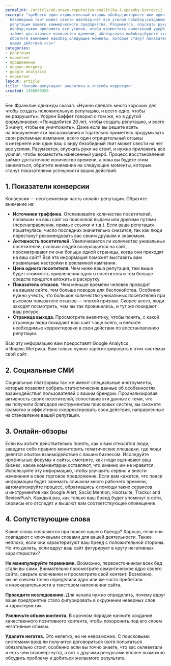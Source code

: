 ```yaml
---
permalink: /article/u6-onayn-reputaciya-analitika-i-sposoby-korrekcii
excerpt: "<p>Всего один отрицательный отзывы в&nbsp;интернете или один ваш с&nbsp;виду
  безобидный твит может свести на&nbsp;нет все усилия по&nbsp;созданию положительной
  репутации вашего коммерческого предприятия. Разумеется, опускать руки не&nbsp;стоит,
  и&nbsp;нужно приложить все усилия, чтобы возместить нанесенный ущерб. Процесс восстановления
  займет достаточное количество времени, а&nbsp;пока вы&nbsp;будете этим заниматься,
  обратите внимание на&nbsp;следующие моменты, которые станут показателями успешности
  ваших действий.</p>"
categories:
- репутация
- маркетинг
- продвижение
- яндекс.метрика
- google analytics
- маркетинг
layout: article
title: 'Онлайн-репутация: аналитика и способы коррекции'
created: 1456899358
---
```

<p><span>Бен Франклин однажды сказал: «Нужно сделать много хороших дел, чтобы создать положительную репутацию, и</span>&nbsp;<span>всего одно, чтобы ее</span>&nbsp;<span>разрушить». Уоррен Баффет говорил о</span>&nbsp;<span>том</span>&nbsp;<span>же, но</span>&nbsp;<span>в</span>&nbsp;<span>другой формулировке: «Понадобится 20</span>&nbsp;<span>лет, чтобы создать репутацию, и</span>&nbsp;<span>всего 5</span>&nbsp;<span>минут, чтобы ее</span>&nbsp;<span>уничтожить». Даже если вы</span>&nbsp;<span>решите взять на</span>&nbsp;<span>вооружение эти высказывания и</span>&nbsp;<span>тщательно приметесь продумывать свои рекламные кампании, всего один отрицательный отзывы в</span>&nbsp;<span>интернете или один ваш с</span>&nbsp;<span>виду безобидный твит может свести на</span>&nbsp;<span>нет все усилия. Разумеется, опускать руки не</span>&nbsp;<span>стоит, и</span>&nbsp;<span>нужно приложить все усилия, чтобы возместить нанесенный ущерб. Процесс восстановления займет достаточное количество времени, а</span>&nbsp;<span>пока вы</span>&nbsp;<span>будете этим заниматься, обратите внимание на</span>&nbsp;<span>следующие моменты, которые станут показателями успешности ваших действий.</span></p>
<h2>1. Показатели конверсии</h2>
<p>Конверсия&nbsp;— неотъемлемая часть онлайн-репутации. Обратите внимание&nbsp;на:</p>
<ul>
	<li><span><b>Источники траффика.</b> Отслеживайте количество посетителей, попавших на</span>&nbsp;<span>ваш сайт из</span>&nbsp;<span>поисковой выдачи или другими путями (перенаправления, прямые ссылки и</span>&nbsp;<span>т.д.). Если ваша репутация пошатнулась, число последних значительно снизится, так как люди перестанут рекомендовать вас своим друзьям и</span>&nbsp;<span>знакомым.</span></li>
	<li><span><b>Активность посетителей.</b> Увеличивается</span>&nbsp;<span>ли количество уникальных посетителей, сколько людей возвращается на</span>&nbsp;<span>сайт, просматривают</span>&nbsp;<span>ли они больше одной страницы, когда они приходят на</span>&nbsp;<span>ваш сайт? Вся эта информация поможет выставить вам правильные настройк</span><span>и в</span>&nbsp;<span>рекламной кампании.</span></li>
	<li><span><b>Цена одного посетителя.</b> Чем ниже ваша репутация, тем выше будет стоимость привлечения одного посетителя и</span>&nbsp;<span>тем больше средств придется вложить в</span>&nbsp;<span>раскрутку.</span></li>
	<li><span><b>Показатель отказов.</b> Чем меньше времени человек проводит на</span>&nbsp;<span>вашем сайте, тем больше поводов для беспокойства. Особенно нужно учесть, что большое количество уникальных посетителей при высоком показателе отказов</span>&nbsp;<span>— плохой признак. Скорее всего, люди заходят посмотреть, чем вы</span>&nbsp;<span>так провинились, и</span>&nbsp;<span>тут</span>&nbsp;<span>же покидают ваш ресурс.</span></li>
	<li><span><b>Страница выхода. </b>Просмотрите аналитику, чтобы понять, с</span>&nbsp;<span>какой страницы люди покидают ваш сайт чаще всего, и</span>&nbsp;<span>внесите необходимые корректировки в</span>&nbsp;<span>свои действия </span><span>по</span>&nbsp;<span>восстановлению репутации.</span></li>
</ul>
<p>Всю эту информацию вам предоставят Google Analytics и&nbsp;Яндекс.Метрика. Вам только нужно зарегистрировать в&nbsp;этих системах свой сайт.</p>
<h2>2. Социальные СМИ</h2>
<p>Социальные платформы так&nbsp;же имеют специальные инструменты, которые позволят собрать статистические данные об&nbsp;особенностях взаимодействия пользователей с&nbsp;вашим брендом. Проанализировав активность своих посетителей, сопоставив эти данные с&nbsp;теми, что вы&nbsp;получили благодаря инструментам поисковых систем, вы&nbsp;сможете грамотно и&nbsp;эффективно скорректировать свои действия, направленные на&nbsp;становление вашей репутации.</p>
<h2>3. Онлайн-обзоры</h2>
<p>Если вы&nbsp;хотите действительно понять, как к&nbsp;вам относятся люди, заведите себе правило мониторить тематические площадки, где люди делятся опытом взаимодействия с&nbsp;вашим бизнесом. Исследуйте профильные форумы и&nbsp;сайты, смотрите, как люди оценивают ваш бизнес, какие комментарии оставляют, что именно им&nbsp;не&nbsp;нравится. Используйте эту информацию, чтобы улучшить сервис и&nbsp;внести изменения в&nbsp;свое торговое предложение. Если вам кажется, что поиск информации будет занимать слишком много рабочего времени, автоматизируйте процесс, обратившись к&nbsp;помощи таких сервисов и&nbsp;инструментов как Google Alert, Social Mention, Hootsuite, Trackur and ReviewPush. Каждый раз, как только ваш бренд будет упомянут в&nbsp;сети, сервисы его отследят и&nbsp;вышлют вам соответствующее оповещение.</p>
<h2>4. Сопутствующие слова</h2>
<p>Какие слова появляются при поиске вашего бренда? Хорошо, если они совпадают с&nbsp;ключевыми словами для вашей деятельности. Также неплохо, если они характеризуют ваш бренд с&nbsp;положительной стороны. Но&nbsp;что делать, если вдруг ваш сайт фигурирует в&nbsp;кругу негативных характеристик?</p>
<p><strong>Не&nbsp;манипулируйте терминами.</strong> Возможно, первоисточником всех бед стали вы&nbsp;сами. Внимательно просмотрите семантическое ядро своего сайта, сверьте ключевики и&nbsp;просмотрите свой контент. Возможно, вы&nbsp;не&nbsp;совсем точно определили ядро или&nbsp;же часто прибегали к&nbsp;иносказательности в&nbsp;текстовом наполнении сайта.</p>
<p><strong>Проведите исследование. </strong>Для начала нужно определить, почему вдруг ваше предприятие стало фигурировать в&nbsp;окружении неверных слов и&nbsp;характеристик.</p>
<p><strong>Увеличьте объем контента.</strong> В&nbsp;срочном порядке начните создание качественного позитивного контента, чтобы похоронить под его слоем негативные отзывы. </p>
<p><strong>Удалите негатив.</strong> Это нелегко, но&nbsp;не&nbsp;невозможно. С&nbsp;поисковыми системами вряд&nbsp;ли получится договориться (хотя попытаться обязательно стоит, особенно если вы&nbsp;точно знаете, что вас оклеветали и&nbsp;есть чем опровергнуть), а&nbsp;вот с&nbsp;другими ресурсами вполне возможно обсудить проблему и&nbsp;добиться желаемого результата.</p>
